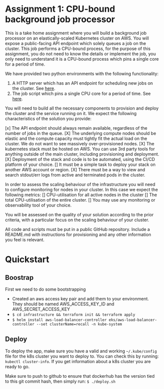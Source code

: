Assignment 1: CPU-bound background job processor
================================================

This is a take home assignment where you will build a background job processor on an elastically-scaled Kubernetes cluster on AWS. You will expose a public-facing API endpoint which solely queues a job on the cluster. This job performs a CPU-bound process, for the purpose of this assignment, you do not need to know the details or implement the job, you only need to understand it is a CPU-bound process which pins a single core for a period of time. 

We have provided two python environments with the following functionality:
 1. A HTTP server which has an API endpoint for scheduling new jobs on the cluster. See [here](./api-server/).
 2. The job script which pins a single CPU core for a period of time. See [here](./background-job/).

You will need to build all the necessary components to provision and deploy the cluster and the service running on it. We expect the following characteristics of the solution you provide:

 [x] The API endpoint should always remain available, regardless of the number of jobs in the queue.
 [X] The underlying compute nodes should be elastic and the compute capacity must tightly fit the actual load on the cluster. We do not want to see massively over-provisioned nodes.
 [X] The kubernetes stack must be hosted on AWS. You can use 3rd party tools for anything outside of the main cluster, including provisioning and deployment.
 [X] Deployment of the stack and code is to be automated, using the CI/CD platform of your choice.
 [] It must be a simple task to deploy your stack on another AWS account or region.
 [X] There must be a way to view and search stdout/err logs from active and terminated pods in the cluster.

In order to assess the scaling behaviour of the infrastructure you will need to configure monitoring for nodes in your cluster. In this case we expect the following metrics:
 [] CPU-utilisation for all active nodes in the cluster
 [] The total CPU-utilisation of the entire cluster. 
 [] You may use any monitoring or observability tool of your choice.

You will be assessed on the quality of your solution according to the prior criteria, with a particular focus on the scaling behaviour of your cluster.

All code and scripts must be put in a public GitHub repository. Include a README.md with instructions for provisioning and any other information you feel is relevant. 


# Quickstart

## Boostrap
First we need to do some bootstrapping

* Created an aws access key pair and add them to your environment.  They should be named AWS_ACCESS_KEY_ID and AWS_SECRET_ACCESS_KEY
* `$ cd infrastructure && terraform init && terraform apply`
* `$ helm install aws-load-balancer-controller eks/aws-load-balancer-controller --set clusterName=recall -n kube-system`

## Deploy
To deploy the app, make sure you have a valid and working `~/.kube/config` file for the k8s cluster you want to deploy to.  You can check this by running: `kubectl cluster-info`.  If you get information about a k8s cluster you are ready to go.

Make sure to push to github to ensure that dockerhub has the version tied to this git commit hash, then simply run:
`$ ./deploy.sh`

